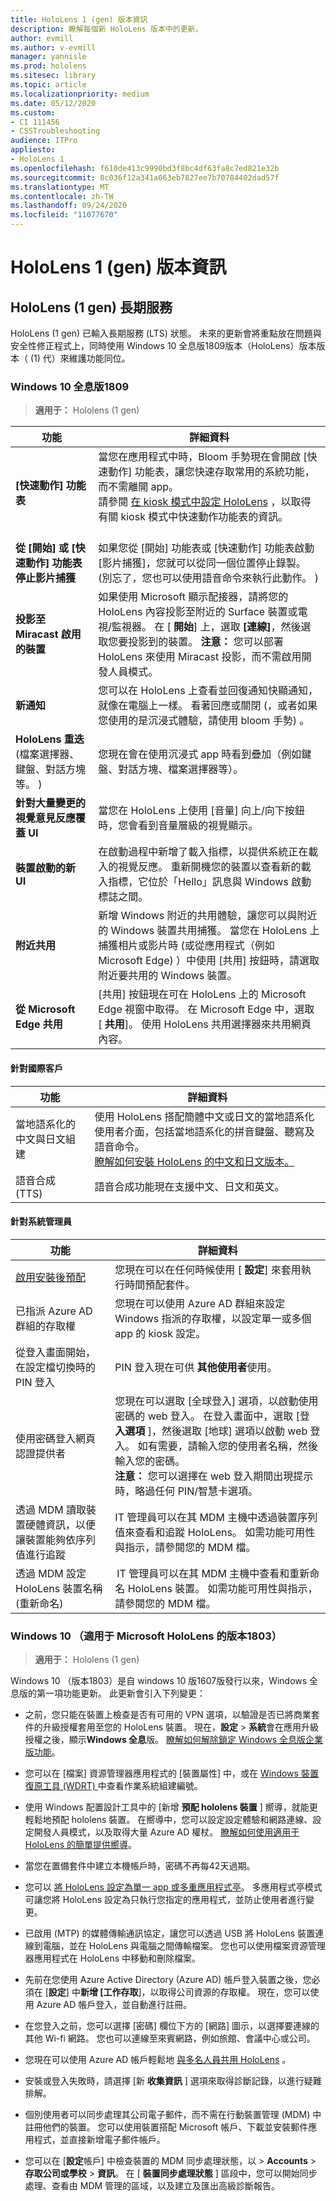 ```yaml
---
title: HoloLens 1 (gen) 版本資訊
description: 瞭解每個新 HoloLens 版本中的更新。
author: evmill
ms.author: v-evmill
manager: yannisle
ms.prod: hololens
ms.sitesec: library
ms.topic: article
ms.localizationpriority: medium
ms.date: 05/12/2020
ms.custom:
- CI 111456
- CSSTroubleshooting
audience: ITPro
appliesto:
- HoloLens 1
ms.openlocfilehash: f610de413c9990bd3f8bc4df63fa8c7ed821e32b
ms.sourcegitcommit: 8c036f12a341a063eb7827ee7b70784402dad57f
ms.translationtype: MT
ms.contentlocale: zh-TW
ms.lasthandoff: 09/24/2020
ms.locfileid: "11077670"
---
```

# HoloLens 1 (gen) 版本資訊

## HoloLens (1 gen) 長期服務
HoloLens (1 gen) 已輸入長期服務 (LTS) 狀態。 未來的更新會將重點放在問題與安全性修正程式上，同時使用 Windows 10 全息版1809版本（HoloLens）版本版本（ (1) 代）來維護功能同位。

### Windows 10 全息版1809

> **適用于：** Hololens (1 gen) 

| 功能 | 詳細資料 |
|---|---|
| **[快速動作] 功能表** | 當您在應用程式中時，Bloom 手勢現在會開啟 [快速動作] 功能表，讓您快速存取常用的系統功能，而不需離開 app。 <br> 請參閱 [在 kiosk 模式中設定 HoloLens](hololens-kiosk.md) ，以取得有關 kiosk 模式中快速動作功能表的資訊。<br><br> |
| **從 [開始] 或 [快速動作] 功能表停止影片捕獲** | 如果您從 [開始] 功能表或 [快速動作] 功能表啟動 [影片捕獲]，您就可以從同一個位置停止錄製。  (別忘了，您也可以使用語音命令來執行此動作。 )  |
| **投影至 Miracast 啟用的裝置** | 如果使用 Microsoft 顯示配接器，請將您的 HoloLens 內容投影至附近的 Surface 裝置或電視/監視器。  在 [ **開始**] 上，選取 **[連線]**，然後選取您要投影到的裝置。 **注意：** 您可以部署 HoloLens 來使用 Miracast 投影，而不需啟用開發人員模式。 |
| **新通知** | 您可以在 HoloLens 上查看並回復通知快顯通知，就像在電腦上一樣。 看著回應或關閉 (，或者如果您使用的是沉浸式體驗，請使用 bloom 手勢) 。 |
| **HoloLens 重迭**<br> (檔案選擇器、鍵盤、對話方塊等。 )  | 您現在會在使用沉浸式 app 時看到疊加（例如鍵盤、對話方塊、檔案選擇器等）。 |
| **針對大量變更的視覺意見反應覆蓋 UI** | 當您在 HoloLens 上使用 [音量] 向上/向下按鈕時，您會看到音量層級的視覺顯示。 |
| **裝置啟動的新 UI** | 在啟動過程中新增了載入指標，以提供系統正在載入的視覺反應。 重新開機您的裝置以查看新的載入指標，它位於「Hello」訊息與 Windows 啟動標誌之間。 |
| **附近共用** | 新增 Windows 附近的共用體驗，讓您可以與附近的 Windows 裝置共用捕獲。 當您在 HoloLens 上捕獲相片或影片時 (或從應用程式（例如 Microsoft Edge) ）中使用 [共用] 按鈕時，請選取附近要共用的 Windows 裝置。 |
| **從 Microsoft Edge 共用** | [共用] 按鈕現在可在 HoloLens 上的 Microsoft Edge 視窗中取得。 在 Microsoft Edge 中，選取 [ **共用**]。 使用 HoloLens 共用選擇器來共用網頁內容。 |

#### 針對國際客戶

| 功能 | 詳細資料 |
| --- | --- |
| 當地語系化的中文與日文組建 | 使用 HoloLens 搭配簡體中文或日文的當地語系化使用者介面，包括當地語系化的拼音鍵盤、聽寫及語音命令。<br>[瞭解如何安裝 HoloLens 的中文和日文版本。](hololens1-install-localized.md) |
| 語音合成 (TTS)  | 語音合成功能現在支援中文、日文和英文。 |

#### 針對系統管理員

| 功能 |  詳細資料  |
|---|----|
| [啟用安裝後預配](hololens-provisioning.md) | 您現在可以在任何時候使用 [ **設定**] 來套用執行時間預配套件。 |
| 已指派 Azure AD 群組的存取權 | 您現在可以使用 Azure AD 群組來設定 Windows 指派的存取權，以設定單一或多個 app 的 kiosk 設定。 |
| 從登入畫面開始，在設定檔切換時的 PIN 登入 | PIN 登入現在可供 **其他使用者**使用。 |
| 使用密碼登入網頁認證提供者 | 您現在可以選取 [全球登入] 選項，以啟動使用密碼的 web 登入。 在登入畫面中，選取 [登 **入選項** ]，然後選取 [地球] 選項以啟動 web 登入。 如有需要，請輸入您的使用者名稱，然後輸入您的密碼。 <br>**注意：** 您可以選擇在 web 登入期間出現提示時，略過任何 PIN/智慧卡選項。 |
| 透過 MDM 讀取裝置硬體資訊，以便讓裝置能夠依序列值進行追蹤 | IT 管理員可以在其 MDM 主機中透過裝置序列值來查看和追蹤 HoloLens。 如需功能可用性與指示，請參閱您的 MDM 檔。 |
| 透過 MDM 設定 HoloLens 裝置名稱 (重新命名)  | IT 管理員可以在其 MDM 主機中查看和重新命名 HoloLens 裝置。 如需功能可用性與指示，請參閱您的 MDM 檔。 |

### Windows 10 （適用于 Microsoft HoloLens 的版本1803）

> **適用于：** Hololens (1 gen) 

Windows 10 （版本1803）是自 windows 10 版1607版發行以來，Windows 全息版的第一項功能更新。 此更新會引入下列變更：

- 之前，您只能在裝置上檢查是否有可用的 VPN 選項，以驗證是否已將商業套件的升級授權套用至您的 HoloLens 裝置。 現在，**設定**  >  **系統**會在應用升級授權之後，顯示**Windows 全息**版。 [瞭解如何解除鎖定 Windows 全息版企業版功能](hololens1-upgrade-enterprise.md)。

- 您可以在 [檔案] 資源管理器應用程式的 [裝置屬性] 中，或在 [Windows 裝置復原工具 (WDRT) ](https://support.microsoft.com/help/12379/windows-10-mobile-device-recovery-tool-faq)中查看作業系統組建編號。
- 使用 Windows 配置設計工具中的 [新增 **預配 hololens 裝置** ] 嚮導，就能更輕鬆地預配 hololens 裝置。 在嚮導中，您可以設定設定體驗和網路連線、設定開發人員模式，以及取得大量 Azure AD 權杖。 [瞭解如何使用適用于 HoloLens 的簡單提供嚮導](hololens-provisioning.md#provisioning-package-hololens-wizard)。

- 當您在置備套件中建立本機帳戶時，密碼不再每42天過期。

- 您可以 [將 HoloLens 設定為單一 app 或多重應用程式亭](hololens-kiosk.md)。 多應用程式亭模式可讓您將 HoloLens 設定為只執行您指定的應用程式，並防止使用者進行變更。

- 已啟用 (MTP) 的媒體傳輸通訊協定，讓您可以透過 USB 將 HoloLens 裝置連線到電腦，並在 HoloLens 與電腦之間傳輸檔案。 您也可以使用檔案資源管理器應用程式在 HoloLens 中移動和刪除檔案。

- 先前在您使用 Azure Active Directory (Azure AD) 帳戶登入裝置之後，您必須在 [**設定**] 中**新增 [工作存取**]，以取得公司資源的存取權。 現在，您可以使用 Azure AD 帳戶登入，並自動進行註冊。

- 在您登入之前，您可以選擇 [密碼] 欄位下方的 [網路] 圖示，以選擇要連線的其他 Wi-fi 網路。 您也可以連線至來賓網路，例如旅館、會議中心或公司。

- 您現在可以使用 Azure AD 帳戶輕鬆地 [與多名人員共用 HoloLens](hololens-multiple-users.md) 。

- 安裝或登入失敗時，請選擇 [新 **收集資訊** ] 選項來取得診斷記錄，以進行疑難排解。

- 個別使用者可以同步處理其公司電子郵件，而不需在行動裝置管理 (MDM) 中註冊他們的裝置。 您可以使用裝置搭配 Microsoft 帳戶、下載並安裝郵件應用程式，並直接新增電子郵件帳戶。

- 您可以在 [**設定**帳戶] 中檢查裝置的 MDM 同步處理狀態，以  >  **Accounts**  >  **存取公司或學校**  >  **資訊**。 在 [ **裝置同步處理狀態** ] 區段中，您可以開始同步處理、查看由 MDM 管理的區域，以及建立及匯出高級診斷報告。
